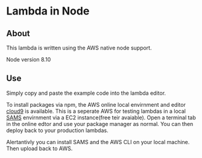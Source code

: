 # Lambda in Node

## About

This lambda is written using the AWS native node support. 

Node version 8.10

## Use

Simply copy and paste the example code into the lambda editor.

To install packages via npm, the AWS online local envirnment and editor [cloud9](https://aws.amazon.com/cloud9) is available. This is a seperate AWS for testing lambdas in a local [SAMS](https://github.com/awslabs/serverless-application-model) envirnment via a EC2 instance(free teir avaiable). Open a terminal tab in the online edtor and use your package manager as normal. You can then deploy back to your production lambdas.

Alertantivly you can install SAMS and the AWS CLI on your local machine. Then upload back to AWS.